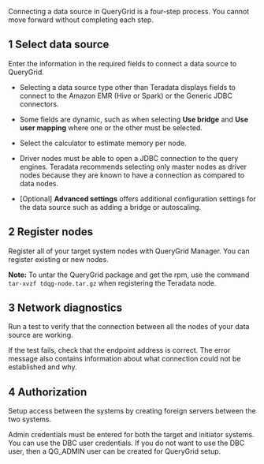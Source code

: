 
Connecting a data source in QueryGrid is a four-step process. You cannot move forward without completing each step.

## 1 Select data source


Enter the information in the required fields to connect a data source to QueryGrid.

-   Selecting a data source type other than Teradata displays fields to connect to the Amazon EMR (Hive or Spark) or the Generic JDBC connectors.

-   Some fields are dynamic, such as when selecting **Use bridge** and **Use user mapping** where one or the other must be selected.

-   Select the calculator to estimate memory per node.

-   Driver nodes must be able to open a JDBC connection to the query engines. Teradata recommends selecting only master nodes as driver nodes because they are known to have a connection as compared to data nodes.

-   [Optional] **Advanced settings** offers additional configuration settings for the data source such as adding a bridge or autoscaling.


## 2 Register nodes


Register all of your target system nodes with QueryGrid Manager. You can register existing or new nodes.

**Note:** To untar the QueryGrid package and get the rpm, use the command `tar-xvzf tdqg-node.tar.gz` when registering the Teradata node.

## 3 Network diagnostics


Run a test to verify that the connection between all the nodes of your data source are working.

If the test fails, check that the endpoint address is correct. The error message also contains information about what connection could not be established and why.

## 4 Authorization


Setup access between the systems by creating foreign servers between the two systems.

Admin credentials must be entered for both the target and initiator systems. You can use the DBC user credentials. If you do not want to use the DBC user, then a QG_ADMIN user can be created for QueryGrid setup.

